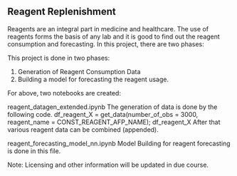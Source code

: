 ## Reagent Replenishment

Reagents are an integral part in medicine and healthcare. The use of reagents forms the basis of any lab and it is good to find out the reagent consumption and forecasting. In this project, there are two phases:

This project is done in two phases:

1. Generation of Reagent Consumption Data
2. Building a model for forecasting the reagent usage.

For above, two notebooks are created:

reagent_datagen_extended.ipynb
The generation of data is done by the following code.
df_reagent_X = get_data(number_of_obs = 3000, reagent_name = CONST_REAGENT_AFP_NAME); df_reagent_X
After that various reagent data can be combined (appended).

reagent_forecasting_model_nn.ipynb
Model Building for reagent forecasting is done in this file.


Note: Licensing and other information will be updated in due course.
